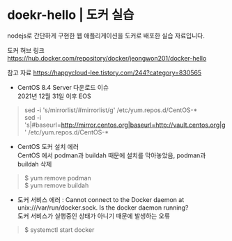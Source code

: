# doekr-hello | 도커 실습

nodejs로 간단하게 구현한 웹 애플리게이션을 도커로 배포한 실습 자료입니다.

도커 허브 링크
https://hub.docker.com/repository/docker/jeongwon201/docker-hello

참고 자료
https://happycloud-lee.tistory.com/244?category=830565



- CentOS 8.4 Server 다운로드 이슈 <br />
2021년 12월 31일 이후 EOS
> sed -i 's/mirrorlist/#mirrorlist/g' /etc/yum.repos.d/CentOS-* <br />
> sed -i 's|#baseurl=http://mirror.centos.org|baseurl=http://vault.centos.org|g' /etc/yum.repos.d/CentOS-*

- CentOS 도커 설치 에러 <br />
CentOS 에서 podman과 buildah 때문에 설치를 막아놓았음, podman과 buildah 삭제
> $ yum remove podman <br />
> $ yum remove buildah

- 도커 서비스 에러 : Cannot connect to the Docker daemon at unix:///var/run/docker.sock. Is the docker daemon running? <br />
도커 서비스가 실행중인 상태가 아니기 때문에 발생하는 오류
> $ systemctl start docker
